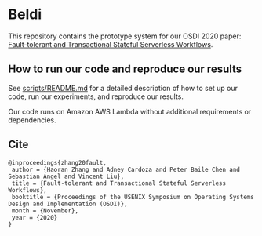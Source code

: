 # Beldi

This repository contains the prototype system for our OSDI 2020 paper:
[Fault-tolerant and Transactional Stateful Serverless Workflows](https://www.usenix.org/conference/osdi20/presentation/zhang-haoran).


## How to run our code and reproduce our results 
See [scripts/README.md](scripts/README.md) for a detailed description of 
how to set up our code, run our experiments, and reproduce our results.

Our code runs on Amazon AWS Lambda without additional requirements or
dependencies.

## Cite
```
@inproceedings{zhang20fault,
 author = {Haoran Zhang and Adney Cardoza and Peter Baile Chen and Sebastian Angel and Vincent Liu},
 title = {Fault-tolerant and Transactional Stateful Serverless Workflows},
 booktitle = {Proceedings of the USENIX Symposium on Operating Systems Design and Implementation (OSDI)},
 month = {November},
 year = {2020}
}
```
